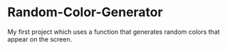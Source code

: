 # Random-Color-Generator
My first project which uses a function that generates random colors that appear on the screen.
